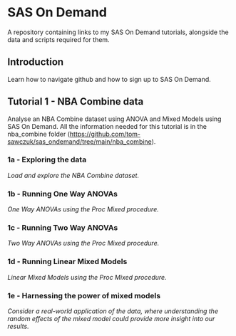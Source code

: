 # SAS On Demand
A repository containing links to my SAS On Demand tutorials, alongside the data and scripts required for them.

## Introduction
Learn how to navigate github and how to sign up to SAS On Demand. 

## Tutorial 1 - NBA Combine data
Analyse an NBA Combine dataset using ANOVA and Mixed Models using SAS On Demand. All the information needed for this tutorial is in the nba_combine folder (https://github.com/tom-sawczuk/sas_ondemand/tree/main/nba_combine).

### 1a - Exploring the data
*Load and explore the NBA Combine dataset.*

### 1b - Running One Way ANOVAs
*One Way ANOVAs using the Proc Mixed procedure.*

### 1c - Running Two Way ANOVAs
*Two Way ANOVAs using the Proc Mixed procedure.*

### 1d - Running Linear Mixed Models
*Linear Mixed Models using the Proc Mixed procedure.*

### 1e - Harnessing the power of mixed models
*Consider a real-world application of the data, where understanding the random effects of the mixed model could provide more insight into our results.*
